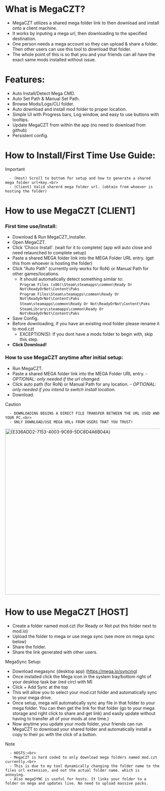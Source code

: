 # What is MegaCZT?
- MegaCZT utilizes a shared mega folder link to then download and install onto a client machine.
- It works by inputing a mega url, then downloading to the specified destination.
- One person needs a mega account so they can upload & share a folder. Then other users can use this tool to download that folder.
- The whole point of this is so that you and your friends can all have the exact same mods installed without issue.

# Features:
- Auto Install/Detect Mega CMD.
- Auto Set Path & Manual Set Path.
- Browse Mods/Logs/CLI folder.
- Auto download and install mod folder to proper location.
- Simple UI with Progress bars, Log window, and easy to use buttons with tooltips.
- Update MegaCZT from within the app (no need to download from github)
- Persistent config.

# How to Install/First Time Use Guide:
> [!IMPORTANT]
      - (Host) Scroll to bottom for setup and how to generate a shared mega folder url+key.<br>
      - (Client) Valid sharerd mega folder url. (obtain from whoever is hosting the folder)

# How to use MegaCZT [CLIENT] 
### First time use/Install:
- Download & Run MegaCZT_Installer.
- Open MegaCZT.
- Click 'Choco Install'. (wait for it to complete) (app will auto close and need relaunched to complete setup)
- Paste a shared MEGA folder link into the MEGA Folder URL entry. (get this from whoever is hosting the folder)
- Click "Auto Path" (currently only works for RoN) or Manual Path for other games/locations.
  - It should automatically detect something similar to:<br>
    `Program Files (x86)\Steam\steamapps\common\Ready Or Not\ReadyOrNot\Content\Paks`<br>
    `Program Files\Steam\steamapps\common\Ready Or Not\ReadyOrNot\Content\Paks`<br>
    `Steam\steamapps\common\Ready Or Not\ReadyOrNot\Content\Paks`<br>
    `SteamLibrary\steamapps\common\Ready Or Not\ReadyOrNot\Content\Paks`
- Save Config.
- Before downloading, if you have an existing mod folder please rename it to mod.czt
  - EXCEPTION(S): If you dont have a mods folder to begin with, skip this step.
- <b>Click Download!</b>

### How to use MegaCZT anytime after initial setup:
- Run MegaCZT. 
- Paste a shared MEGA folder link into the MEGA Folder URL entry.      *- OPTIONAL: only needed if the url changed.*
- Click auto path (for RoN) or Manual Path for any location.      *- OPTIONAL: only needed if you intend to switch install location.*
- Download.
>[!CAUTION]
      - DOWNLOADING BEGINS A DIRECT FILE TRANSFER BETWEEN THE URL USED AND YOUR PC.<br>
      - ONLY DOWNLOAD/USE MEGA URLs FROM USERS THAT YOU TRUST!

<img width="837" height="537" alt="{E336ADD2-7153-4003-9C69-5DC8D4A6B04A}" src="https://github.com/user-attachments/assets/101fc213-e9d9-4818-832e-bd2957ad25c2" />

# How to use MegaCZT [HOST]
- Create a folder named mod.czt (for Ready or Not put this folder next to mod.io)
- Upload the folder to mega or use mega sync (see more on mega sync below) 
- Share the folder.
- Share the link generated with other users.

MegaSync Setup:
- Download megasync (desktop app) (https://mega.io/syncing)
- Once installed click the Mega icon in the system tray/bottom right of your desktop task bar (red circl with M)
- Click + Add Sync at the top
- This will allow you to select your mod.czt folder and automatically sync to your mega drive.
- Once setup, mega will automatically sync any file in that folder to your mega folder. You can then get the link for that folder (go to your mega storage and right click to share and get link) and easily update without having to transfer all of your mods at one time.)
- Now anytime you update your mods folder, your friends can run MegaCZT to download your shared folder and automatically install a copy to their pc with the click of a button.
>[!NOTE]
      - HOSTS:<br>
      - MegaCZT is hard coded to only download mega folders named mod.czt currently.<br>
      - This is due to my tool dynamically changing the folder name to the files url extension, and not the actual folder name. which is annoying.
      - Also megaSYNC is useful for hosts. It links your folder to a folder on mega and updates live. No need to upload massive packs. 















































































